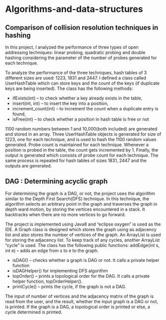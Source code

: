 # Algorithms-and-data-structures

## Comparison of collision resolution techniques in hashing

In this project, I analyzed the performance of three types of open addressing techniques: linear probing, quadratic probing and double hashing considering the parameter of the number of probes generated for each technique.

To analyze the performance of the three techniques, hash tables of 3 different sizes are used: 1223, 1831 and 2447. I defined a class called UserHashTable which can store keys and the count of the keys (if duplicate keys are being inserted). The class has the following methods:
- ifExists(int) – to check whether a key already exists in the table,
- insert(int, int) – to insert the key into a position,
- increment_count(int) – to increment the count when a duplicate entry is found,
- isFree(int) – to check whether a position in hash table is free or not

1100 random numbers between 1 and 10,000(both included) are generated and stored in an array. Three UserHashTable objects is generated for size of 1223, one for each technique, and is used to hash the 1100 random values generated. Probe count is maintained for each technique. Whenever a position is probed in the table, the count gets incremented by 1. Finally, the output is generated which consists of probe count for each technique. The same process is repeated for hash tables of sizes 1831, 2447 and the outputs are generated.


## DAG : Determining acyclic graph

For determining the graph is a DAG, or not, the project uses the algorithm similar to the Depth First Search(DFS) technique. In this technique, the algorithm selects an arbitrary point in the graph and traverses the graph in depth ward motion, by storing the vertices encountered in a stack. It backtracks when there are no more vertices to go forward.

The project is implemented using Java8 and “eclipse oxygen” is used as the IDE. A Graph class is designed which stores the graph using as adjacency list and also stores the number of vertices of the graph. An ArrayList is used for storing the adjacency list. To keep track of any cycles, another ArrayList “cycle” is used. The class has the following public functions:
addEdge(int s, int e) – adds an edge from s to e to the graph.

- isDAG() – checks whether a graph is DAG or not. It calls a private helper function
- isDAGHelper() for implementing DFS algorithm
- topOrder() – prints a topological order for the DAG. It calls a private helper function, topOrderHelper().
- printCycle() – prints the cycle, if the graph is not a DAG.

The input of number of vertices and the adjacency matrix of the graph is read from the user, and the result, whether the input graph is a DAG or not, is printed. If the graph is a DAG, a topological order is printed or else, a cycle determined is printed.

